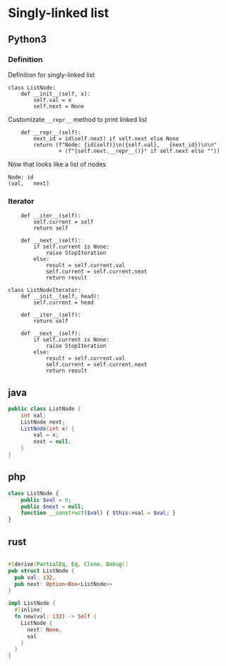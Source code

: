 # Singly-linked list
## Python3
### Definition
Definition for singly-linked list
```python3
class ListNode:
    def __init__(self, x):
        self.val = x
        self.next = None
```
Customizate `__repr__` method to print linked list
```python3
    def __repr__(self):
        next_id = id(self.next) if self.next else None
        return (f"Node: {id(self)}\n({self.val},   {next_id})\n\n"
                + (f"{self.next.__repr__()}" if self.next else ""))
```
Now that looks like a list of nodes
```
Node: id
(val,   next)
```







### Iterator
```python3
    def __iter__(self):
        self.current = self
        return self

    def __next__(self):
        if self.current is None:
            raise StopIteration
        else:
            result = self.current.val
            self.current = self.current.next
            return result
```

```python3
class ListNodeIterator:
    def __init__(self, head):
        self.current = head

    def __iter__(self):
        return self

    def __next__(self):
        if self.current is None:
            raise StopIteration
        else:
            result = self.current.val
            self.current = self.current.next
            return result
```
## java
```java
public class ListNode {
    int val;
    ListNode next;
    ListNode(int x) {
        val = x;
        next = null;
    }
}
```
## php
```php
class ListNode {
    public $val = 0;
    public $next = null;
    function __construct($val) { $this->val = $val; }
}
```
## rust
```rust

#[derive(PartialEq, Eq, Clone, Debug)]
pub struct ListNode {
  pub val: i32,
  pub next: Option<Box<ListNode>>
}

impl ListNode {
  #[inline]
  fn new(val: i32) -> Self {
    ListNode {
      next: None,
      val
    }
  }
}
```
